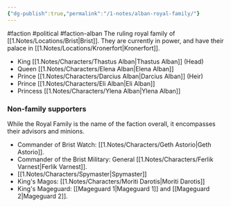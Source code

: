 ```yaml
---
{"dg-publish":true,"permalink":"/1-notes/alban-royal-family/"}
---
```


#faction #political #faction-alban 
The ruling royal family of [[1.Notes/Locations/Brist\|Brist]]. They are currently in power, and have their palace in [[1.Notes/Locations/Kronerfort\|Kronerfort]]. 

- King [[1.Notes/Characters/Thastus Alban\|Thastus Alban]] (Head)
- Queen [[1.Notes/Characters/Elena Alban\|Elena Alban]]
- Prince [[1.Notes/Characters/Darcius Alban\|Darcius Alban]] (Heir)
- Prince [[1.Notes/Characters/Eli Alban\|Eli Alban]]
- Princess [[1.Notes/Characters/Ylena Alban\|Ylena Alban]]

### Non-family supporters
While the Royal Family is the name of the faction overall, it encompasses their advisors and minions.
- Commander of Brist Watch: [[1.Notes/Characters/Geth Astorio\|Geth Astorio]].
- Commander of the Brist Military: General [[1.Notes/Characters/Ferlik Varnest\|Ferlik Varnest]].
- [[1.Notes/Characters/Spymaster\|Spymaster]]
- King's Magos: [[1.Notes/Characters/Moriti Darotis\|Moriti Darotis]]
- King's Mageguard: [[Mageguard 1\|Mageguard 1]] and [[Mageguard 2\|Mageguard 2]].


